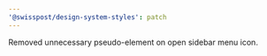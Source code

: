 ```yaml
---
'@swisspost/design-system-styles': patch
---
```


Removed unnecessary pseudo-element on open sidebar menu icon.
